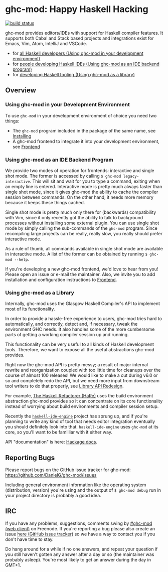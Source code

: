 # ghc-mod: Happy Haskell Hacking
[![build status](https://gitlab.com/dxld/ghc-mod/badges/master/build.svg)](https://gitlab.com/dxld/ghc-mod/commits/master)

ghc-mod provides editors/IDEs with support for Haskell compiler features. It
supports both Cabal and Stack based projects and integrations exist for Emacs,
Vim, Atom, IntelliJ and VSCode.

- for [all Haskell developers (Using ghc-mod in your development environment)](#using-ghc-mod-in-your-development-environment)
- for [people developing Haskell IDEs (Using ghc-mod as an IDE backend program)](#using-ghc-mod-as-an-ide-backend-program)
- for [developing Haskell tooling (Using ghc-mod as a library)](#using-ghc-mod-as-a-library)

## Overview

### Using ghc-mod in your Development Environment

To use `ghc-mod` in your development environment of choice you need two things:

  - The `ghc-mod` program included in the package of the same name, see [Installing](https://github.com/DanielG/ghc-mod/wiki/Installing)
  - A ghc-mod frontend to integrate it into your development environment, see [Frontend](https://github.com/DanielG/ghc-mod/wiki/Frontend)

### Using ghc-mod as an IDE Backend Program

We provide two modes of operation for frontends: interactive and single shot
mode. The former is accessed by calling `$ ghc-mod legacy-interactive`. This will
sit and wait for you to type a command, exiting when an empty line is
entered. Interactive mode is pretty much always faster than single shot mode,
since it gives ghc-mod the ability to cache the compiler session between
commands. On the other hand, it needs more memory because it keeps these things
cached. 

Single shot mode is pretty much only there for (backwards) compatibility with
Vim, since it only recently got the ability to talk to background processes
without installing some external plugin. You can use single shot mode by simply
calling the sub-commands of the `ghc-mod` program. Since recompiling large
projects can be really, really slow, you really should prefer interactive mode.

As a rule of thumb, all commands available in single shot mode are available in
interactive mode. A list of the former can be obtained by running 
`$ ghc-mod --help`.

If you're developing a new ghc-mod frontend, we'd love to hear from you! Please
open an issue or e-mail the maintainer. Also, we invite you to add installation
and configuration instructions to
[Frontend](https://github.com/DanielG/ghc-mod/wiki/Frontend).

### Using ghc-mod as a Library

Internally, ghc-mod uses the Glasgow Haskell Compiler's API to implement most of
its functionality.

In order to provide a hassle-free experience to users, ghc-mod tries hard to
automatically, and correctly, detect and, if necessary, tweak the environment GHC
needs. It also handles some of the more cumbersome parts of getting a working
compiler session up and running.

This functionality can be very useful to all kinds of Haskell development tools.
Therefore, we want to expose all the useful abstractions ghc-mod provides.

Right now the ghc-mod API is pretty messy; a result of major internal rewrite
and reorganization coupled with too little time for cleanups over the course of
almost 100 releases! We would like to make a cut during v6.0 or so and
completely redo the API, but we need more input from downstream tool writers to
do that properly, see [Library API Redesign](Library-API-Redesign.md).

For example, [The Haskell Refactorer (HaRe)](https://github.com/alanz/HaRe) uses
the build environment abstraction ghc-mod provides so it can concentrate on its
core functionality instead of worrying about build environments and compiler
session setup.

Recently the
[`haskell-ide-engine`](https://github.com/haskell/haskell-ide-engine) project
has sprung up, and if you're planning to write any kind of tool that needs editor
integration eventually you should definitely look into that. `haskell-ide-engine`
uses `ghc-mod` at its core, so you'll want to be familliar with it either way.

API "documentation" is here:
[Hackage docs](https://hackage.haskell.org/package/ghc-mod#modules).

## Reporting Bugs

Please report bugs on the GitHub issue tracker for ghc-mod:
https://github.com/DanielG/ghc-mod/issues

Including general environment information like the operating system
(distribution, version) you're using and the output of `$ ghc-mod debug` run in
your project directory is probably a good idea.

## IRC

If you have any problems, suggestions, comments swing by
[\#ghc-mod (web client)](https://kiwiirc.com/client/irc.freenode.org/ghc-mod) on
Freenode. If you're reporting a bug please also create an issue
[here (GitHub issue tracker)](https://github.com/DanielG/ghc-mod/issues) so we
have a way to contact you if you don't have time to stay.

Do hang around for a while if no one answers, and repeat your question if you
still haven't gotten any answer after a day or so (the maintainer was probably
asleep). You're most likely to get an answer during the day in GMT+1.
